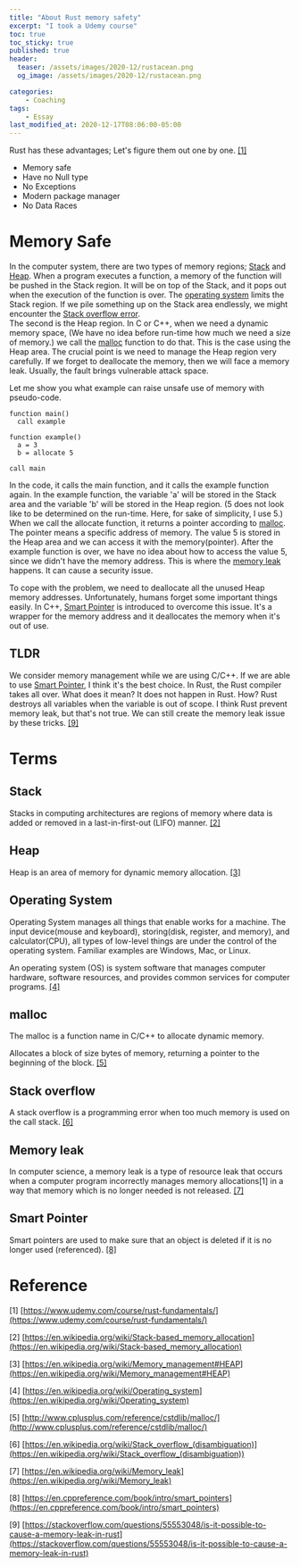 ```yaml
---
title: "About Rust memory safety"
excerpt: "I took a Udemy course"
toc: true
toc_sticky: true
published: true
header:
  teaser: /assets/images/2020-12/rustacean.png
  og_image: /assets/images/2020-12/rustacean.png

categories:
    - Coaching
tags:
    - Essay
last_modified_at: 2020-12-17T08:06:00-05:00
---
```


Rust has these advantages; Let's figure them out one by one. [[1]](#first)

* Memory safe
* Have no Null type
* No Exceptions
* Modern package manager
* No Data Races

# Memory Safe 
In the computer system, there are two types of memory regions; [Stack](#stack) and [Heap](#heap). When a program executes a function, a memory of the function will be pushed in the Stack region. It will be on top of the Stack, and it pops out when the execution of the function is over. The [operating system](#os) limits the Stack region. If we pile something up on the Stack area endlessly, we might encounter the  [Stack overflow error](#stack-overflow).  
The second is the Heap region. In C or C++, when we need a dynamic memory space, (We have no idea before run-time how much we need a size of memory.) we call the [malloc](#malloc) function to do that. This is the case using the Heap area. The crucial point is we need to manage the Heap region very carefully. If we forget to deallocate the memory, then we will face a memory leak. Usually, the fault brings vulnerable attack space. 

Let me show you what example can raise unsafe use of memory with pseudo-code. 
```
function main()
  call example 

function example()
  a = 3
  b = allocate 5

call main
```

In the code, it calls the main function, and it calls the example function again. In the example function, the variable 'a' will be stored in the Stack area and the variable 'b' will be stored in the Heap region. (5 does not look like to be determined on the run-time. Here, for sake of simplicity, I use 5.) When we call the allocate function, it returns a pointer according to [malloc](#malloc). The pointer means a specific address of memory. The value 5 is stored in the Heap area and we can access it with the memory(pointer). After the example function is over, we have no idea about how to access the value 5, since we didn't have the memory address. This is where the [memory leak](#memory-leak) happens. It can cause a security issue. 

To cope with the problem, we need to deallocate all the unused Heap memory addresses. Unfortunately, humans forget some important things easily. In C++, [Smart Pointer](#smart-pointer) is introduced to overcome this issue. It's a wrapper for the memory address and it deallocates the memory when it's out of use. 

## TLDR
We consider memory management while we are using C/C++. If we are able to use [Smart Pointer](#smart-pointer), I think it's the best choice. In Rust, the Rust compiler takes all over. What does it mean? It does not happen in Rust. How? Rust destroys all variables when the variable is out of scope. I think Rust prevent memory leak, but that's not true. We can still create the memory leak issue by these tricks. [[9]](#ninth)



# Terms
## <a name="stack">Stack</a>
Stacks in computing architectures are regions of memory where data is added or removed in a last-in-first-out (LIFO) manner. [[2]](#second)

## <a name="heap">Heap</a>
Heap is an area of memory for dynamic memory allocation. [[3]](#third)

## <a name="os">Operating System</a>
Operating System manages all things that enable works for a machine. The input device(mouse and keyboard), storing(disk, register, and memory), and calculator(CPU), all types of low-level things are under the control of the operating system. Familiar examples are Windows, Mac, or Linux. 

An operating system (OS) is system software that manages computer hardware, software resources, and provides common services for computer programs. [[4]](#fourth)

## <a name="malloc">malloc</a>
The malloc is a function name in C/C++ to allocate dynamic memory. 

Allocates a block of size bytes of memory, returning a pointer to the beginning of the block. [[5]](#fifth)

## <a name="stack-overflow">Stack overflow</a>
A stack overflow is a programming error when too much memory is used on the call stack. [[6]](#sixth)

## <a name="memory-leak">Memory leak</a>
In computer science, a memory leak is a type of resource leak that occurs when a computer program incorrectly manages memory allocations[1] in a way that memory which is no longer needed is not released. [[7]](#seventh)

## <a name="smart-pointer">Smart Pointer</a>
Smart pointers are used to make sure that an object is deleted if it is no longer used (referenced). [[8]](#eighth)


# Reference
<a name="first">[1]</a> [https://www.udemy.com/course/rust-fundamentals/](https://www.udemy.com/course/rust-fundamentals/)

<a name="second">[2]</a> [https://en.wikipedia.org/wiki/Stack-based_memory_allocation](https://en.wikipedia.org/wiki/Stack-based_memory_allocation)

<a name="third">[3]</a> [https://en.wikipedia.org/wiki/Memory_management#HEAP](https://en.wikipedia.org/wiki/Memory_management#HEAP)

<a name="fourth">[4]</a> [https://en.wikipedia.org/wiki/Operating_system](https://en.wikipedia.org/wiki/Operating_system)

<a name="fifth">[5]</a> [http://www.cplusplus.com/reference/cstdlib/malloc/](http://www.cplusplus.com/reference/cstdlib/malloc/)

<a name="sixth">[6]</a> [https://en.wikipedia.org/wiki/Stack_overflow_(disambiguation)](https://en.wikipedia.org/wiki/Stack_overflow_(disambiguation))

<a name="seventh">[7]</a> [https://en.wikipedia.org/wiki/Memory_leak](https://en.wikipedia.org/wiki/Memory_leak)

<a name="eightn">[8]</a> [https://en.cppreference.com/book/intro/smart_pointers](https://en.cppreference.com/book/intro/smart_pointers)

<a name="ninth">[9]</a> [https://stackoverflow.com/questions/55553048/is-it-possible-to-cause-a-memory-leak-in-rust](https://stackoverflow.com/questions/55553048/is-it-possible-to-cause-a-memory-leak-in-rust)